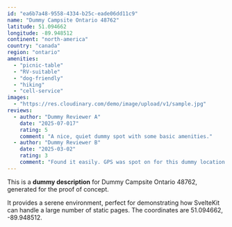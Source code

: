 ```yaml
---
id: "ea6b7a48-9558-4334-b25c-eade06dd11c9"
name: "Dummy Campsite Ontario 48762"
latitude: 51.094662
longitude: -89.948512
continent: "north-america"
country: "canada"
region: "ontario"
amenities:
  - "picnic-table"
  - "RV-suitable"
  - "dog-friendly"
  - "hiking"
  - "cell-service"
images:
  - "https://res.cloudinary.com/demo/image/upload/v1/sample.jpg"
reviews:
  - author: "Dummy Reviewer A"
    date: "2025-07-017"
    rating: 5
    comment: "A nice, quiet dummy spot with some basic amenities."
  - author: "Dummy Reviewer B"
    date: "2025-03-02"
    rating: 3
    comment: "Found it easily. GPS was spot on for this dummy location."
---
```


This is a **dummy description** for Dummy Campsite Ontario 48762, generated for the proof of concept.

It provides a serene environment, perfect for demonstrating how SvelteKit can handle a large number of static pages. The coordinates are 51.094662, -89.948512.
